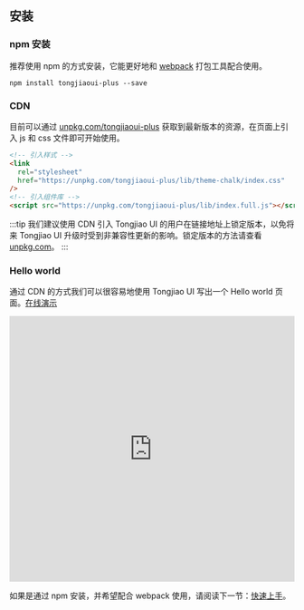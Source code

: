 ## 安装

### npm 安装

推荐使用 npm 的方式安装，它能更好地和 [webpack](https://webpack.js.org/) 打包工具配合使用。

```shell
npm install tongjiaoui-plus --save
```

### CDN

目前可以通过 [unpkg.com/tongjiaoui-plus](https://unpkg.com/tongjiaoui-plus/) 获取到最新版本的资源，在页面上引入 js 和 css 文件即可开始使用。

```html
<!-- 引入样式 -->
<link
  rel="stylesheet"
  href="https://unpkg.com/tongjiaoui-plus/lib/theme-chalk/index.css"
/>
<!-- 引入组件库 -->
<script src="https://unpkg.com/tongjiaoui-plus/lib/index.full.js"></script>
```

:::tip
我们建议使用 CDN 引入 Tongjiao UI 的用户在链接地址上锁定版本，以免将来 Tongjiao UI 升级时受到非兼容性更新的影响。锁定版本的方法请查看 [unpkg.com](https://unpkg.com)。
:::

### Hello world

通过 CDN 的方式我们可以很容易地使用 Tongjiao UI 写出一个 Hello world 页面。[在线演示](https://codepen.io/iamkun/pen/YzWMaVr)

<iframe height="469" style="width: 100%;" scrolling="no" title="YzWMaVr" src="https://codepen.io/iamkun/embed/YzWMaVr?height=469&theme-id=light&default-tab=html,result" frameborder="no" loading="lazy" allowtransparency="true" allowfullscreen="true">
  See the Pen <a href='https://codepen.io/iamkun/pen/YzWMaVr'>YzWMaVr</a> by iamkun
  (<a href='https://codepen.io/iamkun'>@iamkun</a>) on <a href='https://codepen.io'>CodePen</a>.
</iframe>

如果是通过 npm 安装，并希望配合 webpack 使用，请阅读下一节：[快速上手](/#/zh-CN/component/quickstart)。
